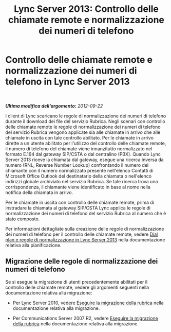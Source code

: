 ﻿---
title: 'Lync Server 2013: Controllo delle chiamate remote e normalizzazione dei numeri di telefono'
TOCTitle: Controllo delle chiamate remote e normalizzazione dei numeri di telefono
ms:assetid: 291d9e87-4c65-4ea2-888f-517741391de5
ms:mtpsurl: https://technet.microsoft.com/it-it/library/Gg558630(v=OCS.15)
ms:contentKeyID: 49299999
ms.date: 08/24/2015
mtps_version: v=OCS.15
ms.translationtype: HT
---

# Controllo delle chiamate remote e normalizzazione dei numeri di telefono in Lync Server 2013

 

_**Ultima modifica dell'argomento:** 2012-09-22_

I client di Lync scaricano le regole di normalizzazione dei numeri di telefono durante il download dei file del servizio Rubrica. Negli scenari con controllo delle chiamate remote le regole di normalizzazione dei numeri di telefono del servizio Rubrica vengono applicate sia alle chiamate in arrivo che alle chiamate in uscita con tale controllo abilitato. Per le chiamate in arrivo dirette a un utente abilitato per l'utilizzo del controllo delle chiamate remote, il numero di telefono del chiamate viene innanzitutto normalizzato nel formato E.164 dal gateway SIP/CSTA o dal centralino (PBX). Quando Lync Server 2013 riceve la chiamata dal gateway, esegue una ricerca inversa da numero (RNL, Reverse Number Lookup) confrontando il numero del chiamante con il numero normalizzato presente nell'elenco Contatti di Microsoft Office Outlook del destinatario della chiamata o nell'elenco indirizzi globale archiviato nel servizio Rubrica. Se tale ricerca trova una corrispondenza, il chiamante viene identificato in base al nome nella notifica della chiamata in arrivo.

Per le chiamate in uscita con controllo delle chiamate remote, prima di instradare la chiamata al gateway SIP/CSTA Lync applica le regole di normalizzazione dei numeri di telefono del servizio Rubrica al numero che è stato composto.

Per informazioni dettagliate sulla creazione delle regole di normalizzazione dei numeri di telefono per il controllo delle chiamate remote, vedere [Dial plan e regole di normalizzazione in Lync Server 2013](lync-server-2013-dial-plans-and-normalization-rules.md) nella documentazione relativa alla pianificazione.

## Migrazione delle regole di normalizzazione dei numeri di telefono

Se si esegue la migrazione di utenti precedentemente abilitati per il controllo delle chiamate remote, vedere gli argomenti seguenti nella documentazione relativa alla migrazione:

  - Per Lync Server 2010, vedere [Eseguire la migrazione della rubrica](migrate-address-book.md) nella documentazione relativa alla migrazione.

  - Per Communications Server 2007 R2, vedere [Eseguire la migrazione della rubrica](migrate-address-book_1.md) nella documentazione relativa alla migrazione.

